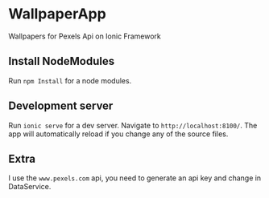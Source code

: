 # WallpaperApp
Wallpapers for Pexels Api on Ionic Framework

## Install NodeModules

Run `npm Install` for a node modules.

## Development server

Run `ionic serve` for a dev server. Navigate to `http://localhost:8100/`. The app will automatically reload if you change any of the source files.

## Extra

I use the `www.pexels.com` api, you need to generate an api key and change in DataService.

